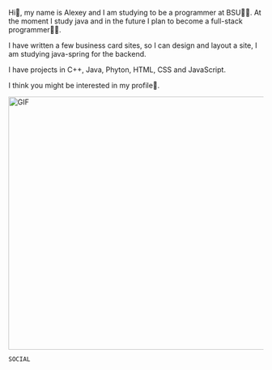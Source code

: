 Hi👋, my name is Alexey and I am studying to be a programmer at BSU👨‍🎓. At the moment I study java and in the future I plan to become a full-stack programmer👨‍💻.

I have written a few business card sites, so I can design and layout a site, I am studying java-spring for the backend. 

I have projects in C++, Java, Phyton, HTML, CSS and JavaScript.

I think you might be interested in my profile🌌.

<img align="center" alt="GIF" src="https://heaad.ru/wp-content/uploads/2022/11/CxrL.gif" width="1100" height="500"/>
<code><p height="24" width="10">SOCIAL</p></code>


